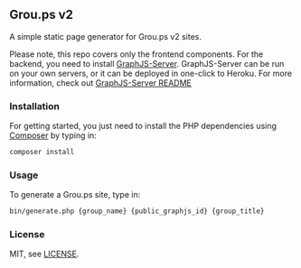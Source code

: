 ## Grou.ps v2

A simple static page generator for Grou.ps v2 sites.

Please note, this repo covers only the frontend components. For the backend, you need to install [GraphJS-Server](https://github.com/phonetworks/graphjs-server). GraphJS-Server can be run on your own servers, or it can be deployed in one-click to Heroku. For more information, check out [GraphJS-Server README](https://github.com/phonetworks/graphjs-server/blob/master/README.md) 

### Installation

For getting started, you just need to install the PHP dependencies using [Composer](https://getcomposer.org/) by typing in:

```sh
composer install
```


### Usage

To generate a Grou.ps site, type in:

```sh
bin/generate.php {group_name} {public_graphjs_id} {group_title}
```

### License

MIT, see [LICENSE](https://github.com/phonetworks/pho-microkernel/blob/master/LICENSE).

